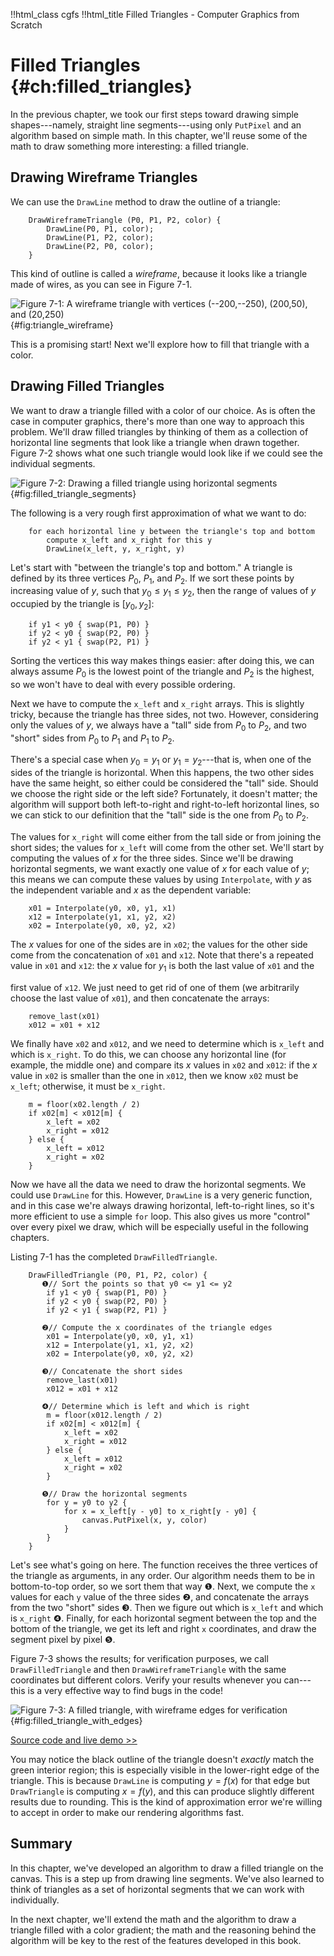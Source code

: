 !!html_class cgfs
!!html_title Filled Triangles - Computer Graphics from Scratch
# Filled Triangles {#ch:filled_triangles}

In the previous chapter, we took our first steps toward drawing simple shapes---namely, straight line segments---using only `PutPixel` and an algorithm based on simple math. In this chapter, we'll reuse some of the math to draw something more interesting: a filled triangle.

## Drawing Wireframe Triangles

We can use the `DrawLine` method to draw the outline of a triangle:

~~~
    DrawWireframeTriangle (P0, P1, P2, color) {
        DrawLine(P0, P1, color);
        DrawLine(P1, P2, color);
        DrawLine(P2, P0, color);
    }
~~~

This kind of outline is called a *wireframe*, because it looks like a triangle made of wires, as you can see in Figure&nbsp;7-1.

![Figure&nbsp;7-1: A wireframe triangle with vertices (--200,--250), (200,50), and (20,250)](/computer-graphics-from-scratch/images/raster-03.png){#fig:triangle_wireframe}

This is a promising start! Next we'll explore how to fill that triangle with a color.

## Drawing Filled Triangles

We want to draw a triangle filled with a color of our choice. As is often the case in computer graphics, there's more than one way to approach this problem. We'll draw filled triangles by thinking of them as a collection of horizontal line segments that look like a triangle when drawn together. Figure&nbsp;7-2 shows what one such triangle would look like if we could see the individual segments.

![Figure&nbsp;7-2: Drawing a filled triangle using horizontal segments](/computer-graphics-from-scratch/images/triangle-horizontal-segments.png){#fig:filled_triangle_segments}

The following is a very rough first approximation of what we want to do:

~~~
    for each horizontal line y between the triangle's top and bottom
        compute x_left and x_right for this y
        DrawLine(x_left, y, x_right, y)
~~~

Let's start with "between the triangle's top and bottom." A triangle is defined by its three vertices $P_0$, $P_1$, and $P_2$. If we sort these points by increasing value of $y$, such that $y_0 \le y_1 \le y_2$, then the range of values of $y$ occupied by the triangle is $[y_0, y_2]$:

~~~
    if y1 < y0 { swap(P1, P0) }
    if y2 < y0 { swap(P2, P0) }
    if y2 < y1 { swap(P2, P1) }
~~~

Sorting the vertices this way makes things easier: after doing this, we can always assume $P_0$ is the lowest point of the triangle and $P_2$ is the highest, so we won't have to deal with every possible ordering.

Next we have to compute the `x_left` and `x_right` arrays. This is slightly tricky, because the triangle has three sides, not two. However, considering only the values of $y$, we always have a "tall" side from $P_0$ to $P_2$, and two "short" sides from $P_0$ to $P_1$ and $P_1$ to $P_2$.

There's a special case when $y_0 = y_1$ or $y_1 = y_2$---that is, when one of the sides of the triangle is horizontal. When this happens, the two other sides have the same height, so either could be considered the "tall" side. Should we choose the right side or the left side? Fortunately, it doesn't matter; the algorithm will support both left-to-right and right-to-left horizontal lines, so we can stick to our definition that the "tall" side is the one from $P_0$ to $P_2$.

The values for `x_right` will come either from the tall side or from joining the short sides; the values for `x_left` will come from the other set. We'll start by computing the values of $x$ for the three sides. Since we'll be drawing horizontal segments, we want exactly one value of $x$ for each value of $y$; this means we can compute these values by using `Interpolate`, with $y$ as the independent variable and $x$ as the dependent variable:

~~~
    x01 = Interpolate(y0, x0, y1, x1)
    x12 = Interpolate(y1, x1, y2, x2)
    x02 = Interpolate(y0, x0, y2, x2)
~~~

The $x$ values for one of the sides are in `x02`; the values for the other side come from the concatenation of `x01` and `x12`. Note that there's a repeated value in `x01` and `x12`: the $x$ value for $y_1$ is both the last value of `x01` and the

first value of `x12`. We just need to get rid of one of them (we arbitrarily choose the last value of `x01`), and then concatenate the arrays:

~~~
    remove_last(x01)
    x012 = x01 + x12
~~~

We finally have `x02` and `x012`, and we need to determine which is `x_left` and which is `x_right`. To do this, we can choose any horizontal line (for example, the middle one) and compare its $x$ values in `x02` and `x012`: if the $x$ value in `x02` is smaller than the one in `x012`, then we know `x02` must be `x_left`; otherwise, it must be `x_right`.

~~~
    m = floor(x02.length / 2)
    if x02[m] < x012[m] {
        x_left = x02
        x_right = x012
    } else {
        x_left = x012
        x_right = x02
    }
~~~

Now we have all the data we need to draw the horizontal segments. We could use `DrawLine` for this. However, `DrawLine` is a very generic function, and in this case we're always drawing horizontal, left-to-right lines, so it's more efficient to use a simple `for` loop. This also gives us more "control" over every pixel we draw, which will be especially useful in the following chapters.

Listing 7-1 has the completed `DrawFilledTriangle`.

~~~ { data-label="lst:draw_filled_triangle" data-caption="Listing 7-1: A function to draw filled triangles" }
    DrawFilledTriangle (P0, P1, P2, color) {
       ❶// Sort the points so that y0 <= y1 <= y2
        if y1 < y0 { swap(P1, P0) }
        if y2 < y0 { swap(P2, P0) }
        if y2 < y1 { swap(P2, P1) }

       ❷// Compute the x coordinates of the triangle edges
        x01 = Interpolate(y0, x0, y1, x1)
        x12 = Interpolate(y1, x1, y2, x2)
        x02 = Interpolate(y0, x0, y2, x2)

       ❸// Concatenate the short sides
        remove_last(x01)
        x012 = x01 + x12

       ❹// Determine which is left and which is right
        m = floor(x012.length / 2)
        if x02[m] < x012[m] {
            x_left = x02
            x_right = x012
        } else {
            x_left = x012
            x_right = x02
        }

       ❺// Draw the horizontal segments
        for y = y0 to y2 {
            for x = x_left[y - y0] to x_right[y - y0] {
                canvas.PutPixel(x, y, color)
            }
        }
    }
~~~

Let's see what's going on here. The function receives the three vertices of the triangle as arguments, in any order. Our algorithm needs them to be in bottom-to-top order, so we sort them that way ❶. Next, we compute the `x` values for each `y` value of the three sides ❷, and concatenate the arrays from the two "short" sides ❸. Then we figure out which is `x_left` and which is `x_right` ❹. Finally, for each horizontal segment between the top and the bottom of the triangle, we get its left and right `x` coordinates, and draw the segment pixel by pixel ❺.

Figure&nbsp;7-3 shows the results; for verification purposes, we call `DrawFilledTriangle` and then `DrawWireframeTriangle` with the same coordinates but different colors. Verify your results whenever you can---this is a very effective way to find bugs in the code!

![Figure&nbsp;7-3: A filled triangle, with wireframe edges for verification](/computer-graphics-from-scratch/images/raster-03b.png){#fig:filled_triangle_with_edges}

<a class="cgfs_demo" href="https://gabrielgambetta.com/cgfs/triangle-demo">Source code and live demo &gt;&gt;</a>


You may notice the black outline of the triangle doesn't *exactly* match the green interior region; this is especially visible in the lower-right edge of the triangle. This is because `DrawLine` is computing $y = f(x)$ for that edge but `DrawTriangle` is computing $x = f(y)$, and this can produce slightly different results due to rounding. This is the kind of approximation error we're willing to accept in order to make our rendering algorithms fast.

## Summary

In this chapter, we've developed an algorithm to draw a filled triangle on the canvas. This is a step up from drawing line segments. We've also learned to think of triangles as a set of horizontal segments that we can work with individually.

In the next chapter, we'll extend the math and the algorithm to draw a triangle filled with a color gradient; the math and the reasoning behind the algorithm will be key to the rest of the features developed in this book.